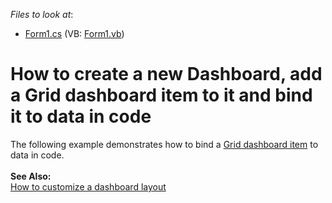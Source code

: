 <!-- default file list -->
*Files to look at*:

* [Form1.cs](./CS/Dashboard_CreateGrid/Form1.cs) (VB: [Form1.vb](./VB/Dashboard_CreateGrid/Form1.vb))
<!-- default file list end -->
# How to create a new Dashboard, add a Grid dashboard item to it and bind it to data in code


<p>The following example demonstrates how to bind a <a href="https://documentation.devexpress.com/#Dashboard/CustomDocument15150">Grid dashboard item</a> to data in code.<br /><br /><strong>See Also:</strong> <br /><a href="https://www.devexpress.com/Support/Center/p/E5206">How to customize a dashboard layout</a></p>

<br/>


